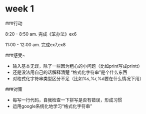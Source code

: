 # week 1


###行动

8:20 - 8:50 am. 完成《笨办法》ex6

11:00 - 12:00 am. 完成ex7,ex8 

###感受~
* 输入基本无误，除了一些因为粗心的小问题（比如print写成printt）
* 还是没法用自己的话解释清楚 “格式化字符串”是个什么东西
* 对格式化字符串类型区分不足（比如%s,%r,%d要在什么情况下用）

###对策
* 每写一行代码，自我检查一下拼写是否有错误，形成习惯
* 运用google系统化地学习“格式化字符串”





